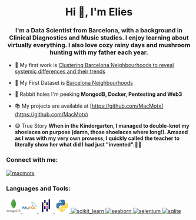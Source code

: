 <h1 align="center">Hi 👋, I'm Elies</h1>
<h3 align="center">I'm a Data Scientist from Barcelona, with a background in Clinical Diagnostics and Music studies. I enjoy learning about virtually everything. I also love cozy rainy days and mushroom hunting with my father each year.</h3>

- 🧱 My first work is [Clustering Barcelona Neighbourhoods to reveal systemic differences and their trends](https://github.com/MacMotx/PROJECT_BCN_NEIGHBOURHOODS)

- 💾 My First Dataset is [Barcelona Neighbourhoods](https://www.kaggle.com/datasets/macmotx/barcelona-data-airbnb-listings-10-years)

- 🐇 Rabbit holes I'm peeking **MongodB, Docker, Pentesting and Web3**

- 📚 My projects are available at [https://github.com/MacMotx](https://github.com/MacMotx)

- 😅 True Story **When in the Kindergarten, I managed to double-knot my shoelaces on purpose (damn, those shoelaces where long!). Amazed as I was with my very own prowess, I quickly called the teacher to literally show her what did I had just "invented".🦸‍♂️**

<h3 align="left">Connect with me:</h3>
<p align="left">
<a href="https://kaggle.com/macmotx" target="blank"><img align="center" src="https://raw.githubusercontent.com/rahuldkjain/github-profile-readme-generator/master/src/images/icons/Social/kaggle.svg" alt="macmotx" height="30" width="40" /></a>
</p>

<h3 align="left">Languages and Tools:</h3>
<p align="left"> <a href="https://www.mongodb.com/" target="_blank" rel="noreferrer"> <img src="https://raw.githubusercontent.com/devicons/devicon/master/icons/mongodb/mongodb-original-wordmark.svg" alt="mongodb" width="40" height="40"/> </a> <a href="https://www.mysql.com/" target="_blank" rel="noreferrer"> <img src="https://raw.githubusercontent.com/devicons/devicon/master/icons/mysql/mysql-original-wordmark.svg" alt="mysql" width="40" height="40"/> </a> <a href="https://pandas.pydata.org/" target="_blank" rel="noreferrer"> <img src="https://raw.githubusercontent.com/devicons/devicon/2ae2a900d2f041da66e950e4d48052658d850630/icons/pandas/pandas-original.svg" alt="pandas" width="40" height="40"/> </a> <a href="https://www.python.org" target="_blank" rel="noreferrer"> <img src="https://raw.githubusercontent.com/devicons/devicon/master/icons/python/python-original.svg" alt="python" width="40" height="40"/> </a> <a href="https://scikit-learn.org/" target="_blank" rel="noreferrer"> <img src="https://upload.wikimedia.org/wikipedia/commons/0/05/Scikit_learn_logo_small.svg" alt="scikit_learn" width="40" height="40"/> </a> <a href="https://seaborn.pydata.org/" target="_blank" rel="noreferrer"> <img src="https://seaborn.pydata.org/_images/logo-mark-lightbg.svg" alt="seaborn" width="40" height="40"/> </a> <a href="https://www.selenium.dev" target="_blank" rel="noreferrer"> <img src="https://raw.githubusercontent.com/detain/svg-logos/780f25886640cef088af994181646db2f6b1a3f8/svg/selenium-logo.svg" alt="selenium" width="40" height="40"/> </a> <a href="https://www.sqlite.org/" target="_blank" rel="noreferrer"> <img src="https://www.vectorlogo.zone/logos/sqlite/sqlite-icon.svg" alt="sqlite" width="40" height="40"/> </a> </p>

